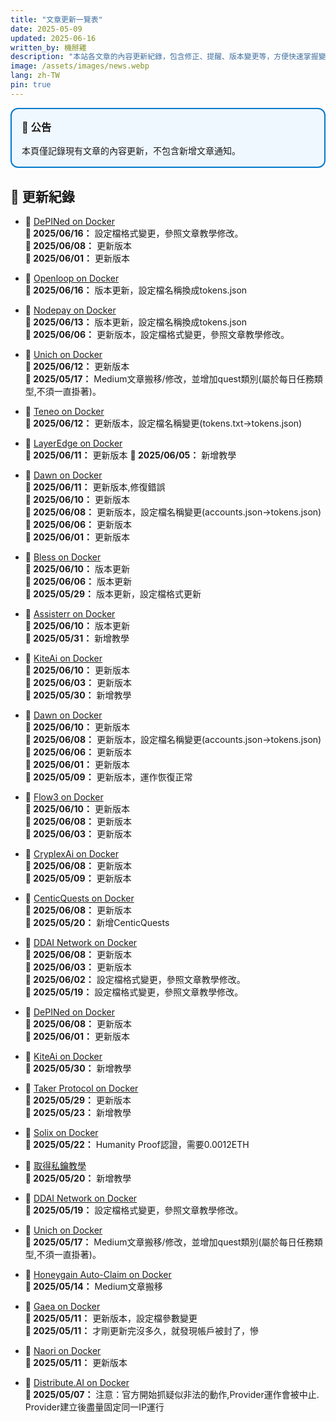 ```yaml
---
title: "文章更新一覽表"
date: 2025-05-09
updated: 2025-06-16
written_by: 機掰雞
description: "本站各文章的內容更新紀錄，包含修正、提醒、版本變更等，方便快速掌握變動內容。"
image: /assets/images/news.webp
lang: zh-TW
pin: true
---
```

<div style="border: 2px solid #007acc; padding: 1rem; border-radius: 0.75rem; background-color: #f0f8ff; margin-bottom: 1.5rem;">
  <h3 style="margin-top: 0;">📢 公告</h3>
  <p style="margin: 0.5rem 0 0 0;">本頁僅記錄現有文章的內容更新，不包含新增文章通知。</p>
</div>

## 📅 更新紀錄
- 📝 [DePINed on Docker](/posts/DePINed-on-Docker/)  
  **📅 2025/06/16：** 設定檔格式變更，參照文章教學修改。  
  **📅 2025/06/08：** 更新版本   
  **📅 2025/06/01：** 更新版本  
- 📝 [Openloop on Docker](/posts/Openloop-on-Docker/)     
  **📅 2025/06/16：** 版本更新，設定檔名稱換成tokens.json  
- 📝 [Nodepay on Docker](/posts/Nodepay-on-Docker/)    
  **📅 2025/06/13：** 版本更新，設定檔名稱換成tokens.json  
  **📅 2025/06/06：** 更新版本，設定檔格式變更，參照文章教學修改。

- 📝 [Unich on Docker](/posts/Unich-on-Docker/)   
  **📅 2025/06/12：** 更新版本  
  **📅 2025/05/17：** Medium文章搬移/修改，並增加quest類別(屬於每日任務類型,不須一直掛著)。

- 📝 [Teneo on Docker](/posts/Teneo-on-Docker/)  
  **📅 2025/06/12：** 更新版本，設定檔名稱變更(tokens.txt->tokens.json)
  
- 📝 [LayerEdge on Docker](/posts/LayerEdge-on-Docker/)  
  **📅 2025/06/11：** 更新版本
  **📅 2025/06/05：** 新增教學
- 📝 [Dawn on Docker](/posts/Dawn-on-Docker/)  
  **📅 2025/06/11：** 更新版本,修復錯誤  
  **📅 2025/06/10：** 更新版本  
  **📅 2025/06/08：** 更新版本，設定檔名稱變更(accounts.json->tokens.json)  
  **📅 2025/06/06：** 更新版本  
  **📅 2025/06/01：** 更新版本  
  
- 📝 [Bless on Docker](/posts/Bless-on-Docker/)  
  **📅 2025/06/10：** 版本更新  
  **📅 2025/06/06：** 版本更新  
  **📅 2025/05/29：** 版本更新，設定檔格式更新

- 📝 [Assisterr on Docker](/posts/Assisterr-on-Docker/)  
  **📅 2025/06/10：** 版本更新  
  **📅 2025/05/31：** 新增教學

- 📝 [KiteAi on Docker](/posts/KiteAi-on-Docker/)  
  **📅 2025/06/10：** 更新版本  
  **📅 2025/06/03：** 更新版本  
  **📅 2025/05/30：** 新增教學

- 📝 [Dawn on Docker](/posts/Dawn-on-Docker/)  
  **📅 2025/06/10：** 更新版本  
  **📅 2025/06/08：** 更新版本，設定檔名稱變更(accounts.json->tokens.json)  
  **📅 2025/06/06：** 更新版本  
  **📅 2025/06/01：** 更新版本  
  **📅 2025/05/09：** 更新版本，運作恢復正常

- 📝 [Flow3 on Docker](/posts/Flow3-on-Docker/)  
  **📅 2025/06/10：** 更新版本   
  **📅 2025/06/08：** 更新版本   
  **📅 2025/06/03：** 更新版本

- 📝 [CryplexAi on Docker](/posts/CryplexAi-on-Docker/)  
  **📅 2025/06/08：** 更新版本  
  **📅 2025/05/09：** 更新版本

- 📝 [CenticQuests on Docker](/posts/CenticQuests-on-Docker/)  
  **📅 2025/06/08：** 更新版本  
  **📅 2025/05/20：** 新增CenticQuests

- 📝 [DDAI Network on Docker](/posts/DDAI-Network-on-Docker/)  
  **📅 2025/06/08：** 更新版本   
  **📅 2025/06/03：** 更新版本  
  **📅 2025/06/02：** 設定檔格式變更，參照文章教學修改。  
  **📅 2025/05/19：** 設定檔格式變更，參照文章教學修改。

- 📝 [DePINed on Docker](/posts/DePINed-on-Docker/)  
  **📅 2025/06/08：** 更新版本   
  **📅 2025/06/01：** 更新版本

- 📝 [KiteAi on Docker](/posts/KiteAi-on-Docker/)  
  **📅 2025/05/30：** 新增教學

- 📝 [Taker Protocol on Docker](/posts/Taker-Protocol-on-Docker/)  
  **📅 2025/05/29：** 更新版本  
  **📅 2025/05/23：** 新增教學  

- 📝 [Solix on Docker](/posts/Solix-on-Docker/)   
  **📅 2025/05/22：** Humanity Proof認證，需要0.0012ETH
 
- 📝 [取得私鑰教學](/posts/Get-Your-Private-Key/)  
  **📅 2025/05/20：** 新增教學
 
- 📝 [DDAI Network on Docker](/posts/DDAI-Network-on-Docker/)  
  **📅 2025/05/19：** 設定檔格式變更，參照文章教學修改。

- 📝 [Unich on Docker](/posts/Unich-on-Docker/)  
  **📅 2025/05/17：** Medium文章搬移/修改，並增加quest類別(屬於每日任務類型,不須一直掛著)。

- 📝 [Honeygain Auto-Claim on Docker](/posts/Honeygain-Claim-Bot-on-Docker/)  
  **📅 2025/05/14：** Medium文章搬移  
  
- 📝 [Gaea on Docker](/posts/Gaea-on-Docker/)  
  **📅 2025/05/11：** 更新版本，設定檔參數變更  
  **📅 2025/05/11：** 才剛更新完沒多久，就發現帳戶被封了，慘

- 📝 [Naori on Docker](/posts/Naoris-on-Docker/)  
  **📅 2025/05/11：** 更新版本
 


- 📝 [Distribute.AI on Docker](/posts/DistributeAI-on-Docker)  
  **📅 2025/05/07：** 注意：官方開始抓疑似非法的動作,Provider運作會被中止. Provider建立後盡量固定同一IP運行  
